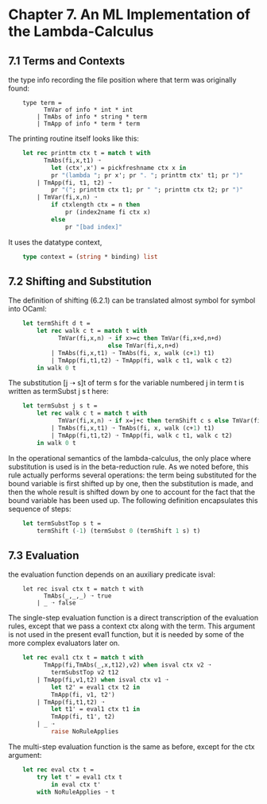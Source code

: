 # Chapter 7. An ML Implementation of the Lambda-Calculus

## 7.1 Terms and Contexts

the type info recording the file position where that term was originally found:
```
    type term =
          TmVar of info * int * int
        | TmAbs of info * string * term
        | TmApp of info * term * term
```

The printing routine itself looks like this:
```ml
    let rec printtm ctx t = match t with
          TmAbs(fi,x,t1) ➝
            let (ctx',x') = pickfreshname ctx x in
            pr "(lambda "; pr x'; pr ". "; printtm ctx' t1; pr ")"
        | TmApp(fi, t1, t2) ➝
            pr "("; printtm ctx t1; pr " "; printtm ctx t2; pr ")"
        | TmVar(fi,x,n) ➝
            if ctxlength ctx = n then
                pr (index2name fi ctx x)
            else
                pr "[bad index]"
```

It uses the datatype context,
```ml
    type context = (string * binding) list
```

## 7.2 Shifting and Substitution

The definition of shifting (6.2.1) can be translated almost symbol for symbol into OCaml:
```ml
    let termShift d t =
        let rec walk c t = match t with
              TmVar(fi,x,n) ➝ if x>=c then TmVar(fi,x+d,n+d)
                            else TmVar(fi,x,n+d)
            | TmAbs(fi,x,t1) ➝ TmAbs(fi, x, walk (c+1) t1)
            | TmApp(fi,t1,t2) ➝ TmApp(fi, walk c t1, walk c t2)
        in walk 0 t
```

The substitution [j ➝ s]t of term s for the variable numbered j in term t is written as termSubst j s t here:
```ml
    let termSubst j s t =
        let rec walk c t = match t with
              TmVar(fi,x,n) ➝ if x=j+c then termShift c s else TmVar(fi,x,n)
            | TmAbs(fi,x,t1) ➝ TmAbs(fi, x, walk (c+1) t1)
            | TmApp(fi,t1,t2) ➝ TmApp(fi, walk c t1, walk c t2)
        in walk 0 t
```

In the operational semantics of the lambda-calculus, the only place where substitution is used is in the beta-reduction rule. As we noted before, this rule actually performs several operations: the term being substituted for the bound variable is first shifted up by one, then the substitution is made, and then the whole result is shifted down by one to account for the fact that the bound variable has been used up. The following definition encapsulates this sequence of steps:
```ml
    let termSubstTop s t =
        termShift (-1) (termSubst 0 (termShift 1 s) t)
```

## 7.3 Evaluation

the evaluation function depends on an auxiliary predicate isval:
```
    let rec isval ctx t = match t with
          TmAbs(_,_,_) ➝ true
        | _ ➝ false
```

The single-step evaluation function is a direct transcription of the evaluation rules, except that we pass a context ctx along with the term. This argument is not used in the present eval1 function, but it is needed by some of the more complex evaluators later on.
```ml
    let rec eval1 ctx t = match t with
          TmApp(fi,TmAbs(_,x,t12),v2) when isval ctx v2 ➝
            termSubstTop v2 t12
        | TmApp(fi,v1,t2) when isval ctx v1 ➝
            let t2' = eval1 ctx t2 in
            TmApp(fi, v1, t2')
        | TmApp(fi,t1,t2) ➝
            let t1' = eval1 ctx t1 in
            TmApp(fi, t1', t2)
        | _ ➝
            raise NoRuleApplies
```

The multi-step evaluation function is the same as before, except for the ctx argument:
```ml
    let rec eval ctx t =
        try let t' = eval1 ctx t
            in eval ctx t'
        with NoRuleApplies ➝ t
```